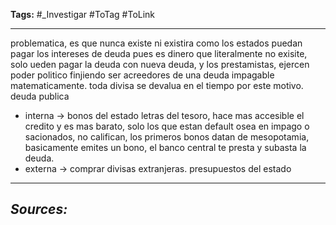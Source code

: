**Tags:** #_Investigar 
#ToTag #ToLink 
- - -
problematica, es que nunca existe ni existira como los estados puedan pagar los intereses de deuda pues es dinero que literalmente no exisite, solo ueden pagar la deuda con nueva deuda, y los prestamistas, ejercen poder politico finjiendo ser acreedores de una deuda impagable matematicamente. toda divisa se devalua en el tiempo por este motivo. 
deuda publica
- interna -> bonos del estado letras del tesoro, hace mas accesible el credito y es mas barato, solo los que estan default osea en impago o sacionados, no califican, los primeros bonos datan de mesopotamia, basicamente emites un bono, el banco central te presta y subasta la deuda.
- externa -> comprar divisas extranjeras.
presupuestos del estado

- - - 
## ***Sources:***